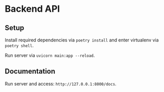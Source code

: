 # Backend API

## Setup

Install required dependencies via `poetry install` and enter virtualenv via `poetry shell`.

Run server via `uvicorn main:app --reload`.

## Documentation

Run server and access: `http://127.0.0.1:8000/docs`.